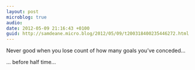 ```yaml
---
layout: post
microblog: true
audio: 
date: 2012-05-09 21:16:43 +0100
guid: http://samdeane.micro.blog/2012/05/09/t200318400235446272.html
---
```

Never good when you lose count of how many goals you’ve conceded...

... before half time...
